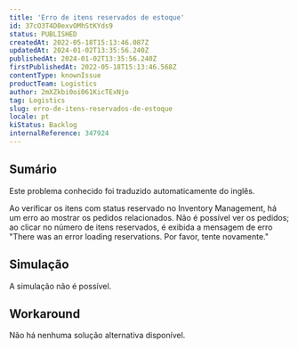 ```yaml
---
title: 'Erro de itens reservados de estoque'
id: 37cO3T4D0exvOMhStKYds9
status: PUBLISHED
createdAt: 2022-05-18T15:13:46.087Z
updatedAt: 2024-01-02T13:35:56.240Z
publishedAt: 2024-01-02T13:35:56.240Z
firstPublishedAt: 2022-05-18T15:13:46.568Z
contentType: knownIssue
productTeam: Logistics
author: 2mXZkbi0oi061KicTExNjo
tag: Logistics
slug: erro-de-itens-reservados-de-estoque
locale: pt
kiStatus: Backlog
internalReference: 347924
---
```


## Sumário

<div class="alert alert-info">
  <p>Este problema conhecido foi traduzido automaticamente do inglês.</p>
</div>


Ao verificar os itens com status reservado no Inventory Management, há um erro ao mostrar os pedidos relacionados.
Não é possível ver os pedidos; ao clicar no número de itens reservados, é exibida a mensagem de erro "There was an error loading reservations. Por favor, tente novamente."

## Simulação


A simulação não é possível.



## Workaround


Não há nenhuma solução alternativa disponível.

